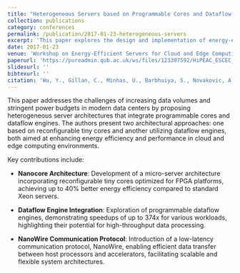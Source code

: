```yaml
---
title: "Heterogeneous Servers based on Programmable Cores and Dataflow Engines"
collection: publications
category: conferences
permalink: /publication/2017-01-23-heterogeneous-servers
excerpt: 'This paper explores the design and implementation of energy-efficient server architectures that integrate programmable cores and dataflow engines, aiming to enhance performance and reduce power consumption in cloud and edge computing environments.'
date: 2017-01-23
venue: 'Workshop on Energy-Efficient Servers for Cloud and Edge Computing 2017'
paperurl: 'https://pureadmin.qub.ac.uk/ws/files/123397592/HiPEAC_ESCEC_2016.pdf'
slidesurl: ''
bibtexurl: ''
citation: 'Wu, Y., Gillan, C., Minhas, U., Barbhuiya, S., Novakovic, A., Tovletoglou, K., Tzenakis, G., Vandierendonck, H., Karakonstantis, G., & Nikolopoulos, D. (2017). Heterogeneous Servers based on Programmable Cores and Dataflow Engines. In *Workshop on Energy-Efficient Servers for Cloud and Edge Computing 2017*. Queen’s University Belfast. https://pureadmin.qub.ac.uk/ws/files/123397592/HiPEAC_ESCEC_2016.pdf'
---
```


This paper addresses the challenges of increasing data volumes and stringent power budgets in modern data centers by proposing heterogeneous server architectures that integrate programmable cores and dataflow engines. The authors present two architectural approaches: one based on reconfigurable tiny cores and another utilizing dataflow engines, both aimed at enhancing energy efficiency and performance in cloud and edge computing environments.

Key contributions include:

- **Nanocore Architecture**: Development of a micro-server architecture incorporating reconfigurable tiny cores optimized for FPGA platforms, achieving up to 40% better energy efficiency compared to standard Xeon servers.

- **Dataflow Engine Integration**: Exploration of programmable dataflow engines, demonstrating speedups of up to 374x for various workloads, highlighting their potential for high-throughput data processing.

- **NanoWire Communication Protocol**: Introduction of a low-latency communication protocol, NanoWire, enabling efficient data transfer between host processors and accelerators, facilitating scalable and flexible system architectures.
